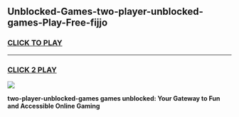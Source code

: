
## Unblocked-Games-two-player-unblocked-games-Play-Free-fijjo
<h3>
<a href="https://premium76.site?title=two-player-unblocked-games&ref=20A">CLICK TO PLAY</a></h3>
<hr>

<h3>
<a href="https://premium76.site?title=two-player-unblocked-games&ref=20A">CLICK 2 PLAY</a>
  
</h3>

<a href="https://premium76.site?title=two-player-unblocked-games&ref=20A"><img src="https://clearcache.store/games.png"></a>


**two-player-unblocked-games games unblocked: Your Gateway to Fun and Accessible Online Gaming**

